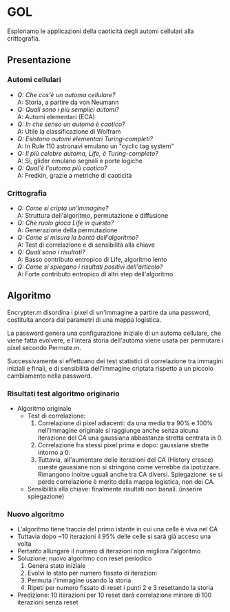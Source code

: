 # GOL
Esploriamo le applicazioni della caoticità degli automi cellulari alla crittografia.

## Presentazione

### Automi cellulari

- *Q: Che cos'è un automa cellulare?*\
A: Storia, a partire da von Neumann
- *Q: Quali sono i più semplici automi?*\
A: Automi elementari (ECA)
- *Q: In che senso un automa è caotico?*\
A: Utile la classificazione di Wolfram
- *Q: Esistono automi elementari Turing-completi?*\
A: In Rule 110 astronavi emulano un "cyclic tag system"
- *Q: Il più celebre automa, Life, è Turing-completo?*\
A: Sì, glider emulano segnali e porte logiche
- *Q: Qual'è l'automa più caotico?*\
A: Fredkin, grazie a metriche di caoticità

### Crittografia

- *Q: Come si cripta un'immagine?*\
A: Struttura dell'algoritmo, permutazione e diffusione
- *Q: Che ruolo gioca Life in questo?*\
A: Generazione della permutazione
- *Q: Come si misura la bontà dell'algoritmo?*\
A: Test di correlazione e di sensibilità alla chiave
- *Q: Quali sono i risultati?*\
A: Basso contributo entropico di Life, algoritmo lento
- *Q: Come si spiegano i risultati positivi dell'articolo?*\
A: Forte contributo entropico di altri step dell'algoritmo

## Algoritmo

Encrypter.m disordina i pixel di un'immagine a partire da una password, costituita ancora dai parametri di una mappa logistica. 

La password genera una configurazione iniziale di un automa cellulare, che viene fatta evolvere, e l'intera storia dell'automa viene usata per permutare i pixel secondo Permute.m.

Successivamente si effettuano dei test statistici di correlazione tra immagini iniziali e finali, e di sensibilità dell'immagine criptata rispetto a un piccolo cambiamento nella password.

### Risultati test algoritmo originario
- Algoritmo originale
  - Test di correlazione:
    1. Correlazione di pixel adiacenti: da una media tra 90% e 100% nell'immagine originale si raggiunge anche senza alcuna iterazione del CA una gaussiana abbastanza stretta centrata in 0.
    2. Correlazione fra stessi pixel prima e dopo: gaussiane strette intorno a 0.
    3. Tuttavia, all'aumentare delle iterazioni del CA (History cresce) queste gaussiane non si stringono come verrebbe da ipotizzare. Rimangono inoltre uguali anche tra CA diversi. Spiegazione: se si perde correlazione è merito della mappa logistica, non dei CA.
  - Sensibilità alla chiave: finalmente risultati non banali. (inserire spiegazione)

### Nuovo algoritmo
- L'algoritmo tiene traccia del primo istante in cui una cella è viva nel CA
- Tuttavia dopo ~10 iterazioni il 95% delle celle si sarà già acceso una volta
- Pertanto allungare il numero di iterazioni non migliora l'algoritmo
- Soluzione: nuovo algoritmo con reset periodico
  1. Genera stato iniziale
  2. Evolvi lo stato per numero fissato di iterazioni
  3. Permuta l'immagine usando la storia
  4. Ripeti per numero fissato di reset i punti 2 e 3 resettando la storia
- Predizione: 10 iterazioni per 10 reset darà correlazione minore di 100 iterazioni senza reset

